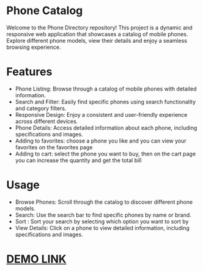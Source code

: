 # Phone Catalog
Welcome to the Phone Directory repository! This project is a dynamic and responsive web application that showcases a catalog of mobile phones. Explore different phone models, view their details and enjoy a seamless browsing experience.

# Features
  - Phone Listing: Browse through a catalog of mobile phones with detailed information.
  - Search and Filter: Easily find specific phones using search functionality and category filters.
  - Responsive Design: Enjoy a consistent and user-friendly experience across different devices.
  - Phone Details: Access detailed information about each phone, including specifications and images.
  - Adding to favorites: choose a phone you like and you can view your favorites on the favorites page
  - Adding to cart: select the phone you want to buy, then on the cart page you can increase the quantity and get the total bill

# Usage
  - Browse Phones: Scroll through the catalog to discover different phone models.
  - Search: Use the search bar to find specific phones by name or brand.
  - Sort : Sort your search by selecting which option you want to sort by 
  - View Details: Click on a phone to view detailed information, including specifications and images.

# [DEMO LINK](https://ydem1.github.io/phone-catalog/)
